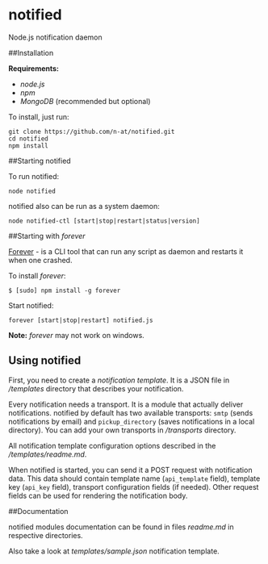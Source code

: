 notified
========

Node.js notification daemon

##Installation

**Requirements:**

+ *node.js*
+ *npm*
+ *MongoDB* (recommended but optional)

To install, just run:

    git clone https://github.com/n-at/notified.git
    cd notified
    npm install

##Starting notified

To run notified:

    node notified

notified also can be run as a system daemon:

    node notified-ctl [start|stop|restart|status|version]

##Starting with *forever*

[Forever](https://github.com/nodejitsu/forever) - is a CLI tool that can run any script as daemon and restarts it when one crashed.

To install *forever*:

    $ [sudo] npm install -g forever

Start notified:

    forever [start|stop|restart] notified.js

**Note:** *forever* may not work on windows.

## Using notified

First, you need to create a *notification template*. It is a JSON file in */templates* directory that describes
your notification.

Every notification needs a transport. It is a module that actually deliver notifications. notified by default has two
available transports: `smtp` (sends notifications by email) and `pickup_directory` (saves notifications in a
local directory). You can add your own transports in */transports* directory.

All notification template configuration options described in the */templates/readme.md*.

When notified is started, you can send it a POST request with notification data. This data should contain template name
(`api_template` field), template key (`api_key` field), transport configuration fields (if needed). Other request
fields can be used for rendering the notification body.

##Documentation

notified modules documentation can be found in files *readme.md* in respective directories.

Also take a look at *templates/sample.json* notification template.
